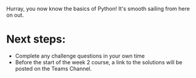 Hurray, you now know the basics of Python! It's smooth sailing from here on out.

# Next steps:
* Complete any challenge questions in your own time
* Before the start of the week 2 course, a link to the solutions will be posted on the Teams Channel.